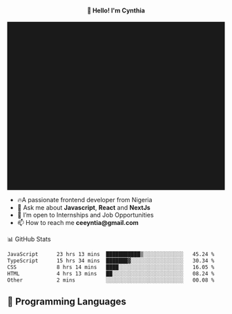 <h4 align="center">👋 Hello! I'm Cynthia</h4>

<hr style="height:10%; margin-left:0; margin-right:0;" />

<div align="left">
  <ul>
  <li>🔥A passionate frontend developer from Nigeria</li>
  <li>💬 Ask me about <strong>Javascript</strong>, <strong>React</strong> and <strong> NextJs</strong></li>
  <li>👯 I’m open to Internships and Job Opportunities</li>
  <li>📫 How to reach me <strong>ceeyntia@gmail.com</strong></li>
</ul>
</div
  
## 📊 GitHub Stats

<!--START_SECTION:waka-->

```txt
JavaScript      23 hrs 13 mins  ███████████▒░░░░░░░░░░░░░   45.24 %
TypeScript      15 hrs 34 mins  ███████▓░░░░░░░░░░░░░░░░░   30.34 %
CSS             8 hrs 14 mins   ████░░░░░░░░░░░░░░░░░░░░░   16.05 %
HTML            4 hrs 13 mins   ██░░░░░░░░░░░░░░░░░░░░░░░   08.24 %
Other           2 mins          ░░░░░░░░░░░░░░░░░░░░░░░░░   00.08 %
```

<!--END_SECTION:waka-->

## 💬 Programming Languages

<!--START_SECTION:languages-->
<!--END_SECTION:languages-->
